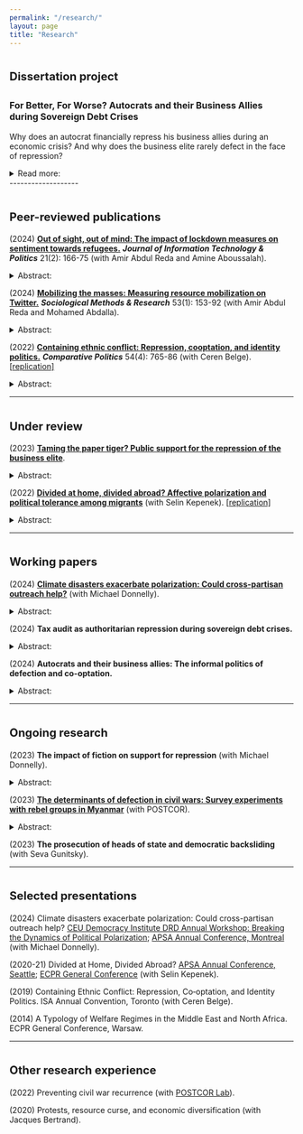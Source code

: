 ```yaml
---
permalink: "/research/"
layout: page
title: "Research"
---
```


# <span style="font-size: 20px; ">Dissertation project</span>
## <span style="font-size: 16px; "> For Better, For Worse? Autocrats and their Business Allies during Sovereign Debt Crises </span>

Why does an autocrat financially repress his business allies during an economic crisis? And why does the business elite rarely defect in the face of repression?

<details> <summary>Read more:</summary>
On the one hand, the financial extortion of the wealthy businesspeople may provide a quick windfall for the regime to survive through a prolonged fiscal crisis. Indeed, the financial shakedown of businesses during economic downturns is quite common across different types of autocratic regimes. However, it is also a risky endeavor: autocrats may run the risk of damaging their reputation in the international markets with coercive acts like expropriations. Violent repression of political insiders, if the wrong person targeted, may also trigger collective elite dissent against the regime. Endowed with structural and disruptive power, the business elite may defect from the regime by mobilizing protests and funding the opposition. And yet, despite these inherent risks, dictators choose to financially extort or purge their business allies during economic crises. One might expect dictator’s business allies to defect from the regime in the face of financial repression. However, on average, they do not. The available data suggest that business opposition to autocratic regimes is a rare event. Why?
  
In my dissertation, I argue that autocrats can financially coerce their business allies during sovereign debt crises with little political cost. They do so by relying on less intensive coercive tactics like tax audits. The co-opted business elite also presents a politically expedient target for repression. First, they can be incorporated into the support coalition in exchange for material benefits without institutional power-sharing concessions. That is why they are relatively easy targets for coercion and less likely to defect from the regime during major crises. Second, due to cronyism and corruption, they lack public support, and the dictator can easily mobilize public opinion to justify their repression and frame it as a crackdown on corruption. In other words, co- optation is a poisonous pill for businesses. The politically connected business elite become punching bags for the dictator during major crises without a credible threat of defection. Once co-opted, the cards get stacked against them, despite their structural power.

</details>
-------------------

# <span style="font-size: 20px; ">Peer-reviewed publications</span>

(2024) **[Out of sight, out of mind: The impact of lockdown measures on sentiment towards refugees.](https://www.tandfonline.com/doi/full/10.1080/19331681.2023.2183301#:~:text=The%20findings%20suggest%20that%20the,in%20response%20to%20the%20pandemic.)** ***Journal of Information Technology & Politics*** 21(2): 166-75 (with Amir Abdul Reda and Amine Aboussalah). 
<details> <summary>Abstract:</summary> How did COVID-19 related movement restrictions impact sentiment toward refugees? Existing theories offer conflicting answers. On the one hand, contact theories suggest that movement restrictions might reduce casual interactions with refugees, leading to less negative sentiments. On the other hand, integrated threat theories suggest refugees may be perceived as a security threat and blamed for these movement restrictions in the first place. To gauge the effect of movement restrictions, we investigate the effect of physical isolation on sentiments toward refugees in Turkey by using a novel dataset. We use Google Mobility Reports’ measurements of movement and our measures of sentiments toward refugees using refugee-related tweets from Turkey. Statistical analysis shows that xenophobic sentiment generally decreased during the pandemic. Our study shows that different types of reduced mobility correlate with increased sympathy toward refugees: the more people stay at home, the more positive sentiments toward refugees they exhibit on Twitter. We conclude by proposing two possible causal mechanisms for these findings. The findings suggest that the absence of casual contact with refugees may yield less negative sentiment, and/or that a rally around the flag mechanism yields unprecedented levels of social solidarity in response to the pandemic.
</details>

(2024) **[Mobilizing the masses: Measuring resource mobilization on Twitter.](https://journals.sagepub.com/doi/10.1177/0049124120986197)** ***Sociological Methods & Research*** 53(1): 153-92 (with Amir Abdul Reda and Mohamed Abdalla). 
<details> <summary>Abstract:</summary> How can we measure the resource mobilization (RM) efforts of social movements on Twitter? In this article, we create the first-ever measure of social movements’ RM efforts on a social media platform. To this aim, we create a four-conditional lexicon that can parse through tweets and identify those concerned with RM. We also create a simple RM score that can be plotted in a time series format to track the RM efforts of social movements in real-time. We use our tools with millions of tweets from the United States streamed between November 28, 2018, and February 11, 2019, to demonstrate how our measure can help us estimate the saliency and persistency of social movements’ RM efforts. We find that our measure captures RM by successfully cross-checking the variation of this score against protest events in the United States during the same time frame. Finally, we illustrate the descriptive and qualitative utility of our tools for understanding social movements by running conventional topic modeling algorithms on the tweets that were used to compute the RM score and point at specific avenues for theory building and testing. </details>

(2022) **[Containing ethnic conflict: Repression, cooptation, and identity politics.](https://www-ingentaconnect-com.myaccess.library.utoronto.ca/content/cuny/cp/2022/00000054/00000004/art00009;jsessionid=2tmvwvakp99lp.x-ic-live-01)** ***Comparative Politics*** 54(4): 765-86 (with Ceren Belge). \[[replication\]](https://github.com/semuhi/cp-ethnic-conflict) 
<details> <summary>Abstract:</summary> Why do states target some civilians with collective punishment while coopting others with material goods during an ethnic civil war? This article examines how the Turkish government calibrated its repression and cooptation policies towards the Kurdish population during the counterinsurgency of the 1990s. In contrast to the situational conflict dynamics emphasized by the civil war literature, we explain the distribution of cooptation and repression with the state's identity policy: government policies were more punitive in areas that displayed strong Kurdish linguistic/political identity, or high tribal concentration, while they were more cooptative where the government had fostered a Sunni-Muslim Kurdish identity. The study is based on a novel dataset that includes information about displacement, tribal concentration, and violent events from archival sources. </details>


-------------------

# <span style="font-size: 20px; ">Under review</span>

(2023) **[Taming the paper tiger? Public support for the repression of the business elite](https://osf.io/zqcyt)**. 
<details> <summary>Abstract:</summary> Why do autocrats financially repress some allies during an economic crisis? An autocrat may purge his allies when too many foxes are in the henhouse. However, it is a risky enterprise that may backfire and trigger coups and defection. I argue that his business allies, lacking public popularity, are politically expedient targets for an autocrat. I focus on Turkey as a case – a highly polarized, competitive authoritarian regime that has experienced a protracted financial crisis. I created visual conjoints with fake LinkedIn profiles of businesspeople and measured people’s support for their financial repression, varying cues of co-optation and their firm’s characteristics. The results indicate that people are more likely to condone the extra-taxation of the co-opted business elite, who owe their success to the regime and are perceived as responsible for the economic crisis. This paper contributes to a growing scholarship on micro-level determinants of autocratic purges.</details>

(2022) **[Divided at home, divided abroad? Affective polarization and political tolerance among migrants](https://www.researchgate.net/publication/354914015_Divided_at_Home_Divided_Abroad)** (with Selin Kepenek). \[[replication\]](https://github.com/semuhi/polarization)
<details> <summary>Abstract:</summary> How does polarization at home shape social network formation and political tolerance among immigrants? The existing scholarship suggests that networks with co-nationals in the country of destination can potentially provide a ‘haven’ for newcomers and facilitate their search for jobs, accommodation, and social connections. However, the impact of polarization in the home country on these everyday interactions between immigrants is understudied. We conducted survey experiments using a novel visual treatment of fake Facebook profiles. Our results indicate that home country polarization between regime supporters and opponents travels abroad. Under high polarization in the home country, anti-government immigrants are significantly less likely to help and socially engage with government-supporting co-nationals and tolerate political activities in the host country. However, despite high political polarization at home between anti-government groups, this divisiveness disappears abroad, as they are as likely to support, politically tolerate, and socially engage with each other. The findings offer insight into the mechanisms through which polarization at home can diffuse abroad and how contextual factors can mitigate affective polarization. </details>

-------------------

# <span style="font-size: 20px; ">Working papers</span>

(2024) **[Climate disasters exacerbate polarization: Could cross-partisan outreach help?](https://egap.org/project/does-every-cloud-have-a-silver-lining-disasters-and-polarization/)** (with Michael Donnelly). 
<details> <summary>Abstract:</summary> Do climate disasters exacerbate polarization? We present the results of a statistical analysis based on two country-level datasets that wildfires and exposure to floods as climate disasters fuel political polarization. If that is the case, how can opposition parties achieve depolarization against populist autocratic incumbents post-disaster? One such depolarization strategy is the post-disaster relief aid distributed by opposition-controlled metropolitan municipalities to pro-government provinces hit by destructive floods. To test its effects on political tolerance and affective polarization, we conducted an in-person survey experiment with a sample of the Turkish population – a country that experienced democratic backsliding, suffers from an ethnic conflict, and has the highest level of affective polarization globally. Our findings show that in response to natural disasters, costly public acts can increase political tolerance of out-party members. However, they backfire in terms of affective polarization, and make it more likely for the opposition supporters to be conceived in negative terms like hypocrite. We show that depolarization strategies may have divergent effects on affective polarization and political tolerance, even though they are closely intertwined. The external validity of common tactics of depolarization discussed in the U.S. context should be empirically tested, especially in countries with intense government propaganda that deploys polarization as a political technology. </details>

(2024) **Tax audit as authoritarian repression during sovereign debt crises.** 
<details> <summary>Abstract:</summary> Why do autocratic regimes target certain firms with financial repression during economic crises? While the financial extortion of businesses may return quick rents during downturns, such coercion in the middle of a crisis may also backfire with defection and reputational costs. Therefore, the regime would strategically calibrate who to target with which tool of coercion. I argue that co-optation is a poisonous pill: co-opted businesses present a politically expedient target during economic crises. To that aim, autocrats deploy tax audits against these companies as a covert and technical tool of financial repression. I test these ideas using firm-level data from over 32000 companies in 40 electoral autocracies. The findings show that even though tax audits are less likely during sovereign debt crises, that is not true for firms that have secured a public contract. They are more likely and more frequently to be inspected by the tax authorities, and even more so during debt crises. The results have significant implications for state-business relations under autocratic regimes. </details>

(2024) **Autocrats and their business allies: The informal politics of defection and co-optation.**
<details> <summary>Abstract:</summary> Why do (not) business allies defect from authoritarian regimes? An emerging schol- arship shows that connected businesses face high political risk, and the autocrat can shake down his business allies during a major economic crisis. And yet, despite their structural and disruptive power, the business elite rarely switches to opposition. I ar- gue that this unusual loyalty does not always stem from credible power-sharing. The more material quid pro quo the business elite engages with the dictator, the less they can credibly threaten him with defection. I present a bargaining game between the dictator and his business allies and test these ideas using a country-year-level dataset of 76 countries for the time period 1992-2019. The results indicate that higher degrees of patrimonial co-optation and sovereign debt crises lower the risk of business oppo- sition to the regime. These findings have implications for our understanding of elite defection that even informal, non-institutional tools of co-optation can effectively deter defection. </details>

-------------------

# <span style="font-size: 20px; ">Ongoing research</span>

(2023) **The impact of fiction on support for repression** (with Michael Donnelly). 
<details> <summary>Abstract:</summary> We collected experimental data in Turkey using TV series clips as visual treatments to assess the effect of ultra-nationalist/militarist fiction/TV series on public support for autocratic repression and cross-border military operations. </details>

(2023) **[The determinants of defection in civil wars: Survey experiments with rebel groups in Myanmar](https://osf.io/k9tnr/)** (with POSTCOR). 
<details> <summary>Abstract:</summary> We will conduct list and conjoint experiments through online surveys with active armed group members in Myanmar and the Philippines to better understand rebel retention. We also hope to establish some priors for future experimental research with active rebel group members. To what extent do they strategically misreport? Are they less attentive compared to the general population? Do they differ in terms of their values/attitudes, including trust in institutions, life satisfaction, and attitudes toward democracy? </details>

(2023) **The prosecution of heads of state and democratic backsliding** (with Seva Gunitsky).

-------------------

# <span style="font-size: 20px; ">Selected presentations</span>

(2024) Climate disasters exacerbate polarization: Could cross-partisan outreach help? [CEU Democracy Institute DRD Annual Workshop: Breaking the Dynamics of Political Polarization](https://democracyinstitute.ceu.edu/projects/politics-polarization); [APSA Annual Conference, Montreal](https://tinyurl.com/yyaeljsh) (with Michael Donnelly).

(2020-21) Divided at Home, Divided Abroad? [APSA Annual Conference, Seattle](https://tinyurl.com/yfudmjpw); [ECPR General Conference](https://ecpr.eu/Events/Event/PaperDetails/57133) (with Selin Kepenek). 

(2019) Containing Ethnic Conflict: Repression, Co‑optation, and Identity Politics. ISA Annual Convention, Toronto (with Ceren Belge).  

(2014) A Typology of Welfare Regimes in the Middle East and North Africa. ECPR General Conference, Warsaw. 

-------------------

# <span style="font-size: 20px; ">Other research experience</span>

(2022) Preventing civil war recurrence (with [POSTCOR Lab](https://www.postcorlab.com/)).

(2020) Protests, resource curse, and economic diversification (with Jacques Bertrand).
